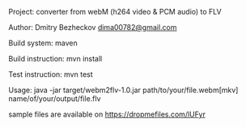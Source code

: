 Project: converter from webM (h264 video & PCM audio) to FLV

Author: Dmitry Bezheckov dima00782@gmail.com

Build system: maven

Build instruction: mvn install

Test instruction: mvn test

Usage: java -jar target/webm2flv-1.0.jar path/to/your/file.webm[mkv] name/of/your/output/file.flv

sample files are available on https://dropmefiles.com/lUFyr
